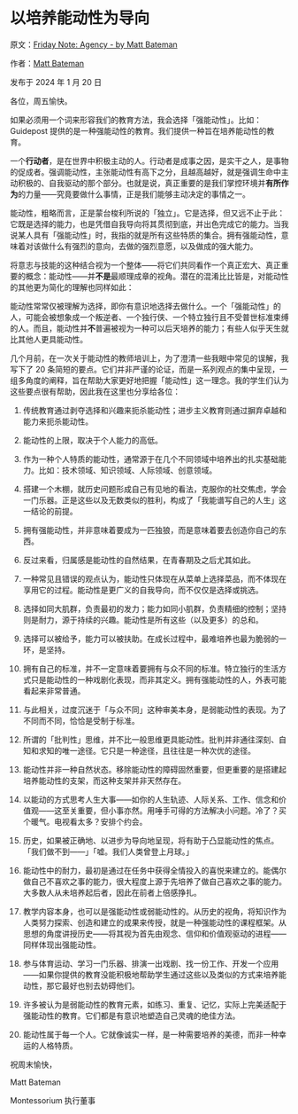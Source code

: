 # 以培养能动性为导向

原文：[Friday Note: Agency - by Matt Bateman](https://higherground.substack.com/p/friday-note-orienting-towards-agency)

作者：[Matt Bateman](https://substack.com/@mbateman2)

发布于 2024 年 1 月 20 日

各位，周五愉快。

如果必须用一个词来形容我们的教育方法，我会选择「强能动性」。比如：Guidepost 提供的是一种强能动性的教育。我们提供一种旨在培养能动性的教育。

一个**行动者**，是在世界中积极主动的人。行动者是成事之因，是实干之人，是事物的促成者。强调能动性，主张能动性有高下之分，且越高越好，就是强调生命中主动积极的、自我驱动的那个部分。也就是说，真正重要的是我们掌控环境并**有所作为**的力量——究竟要做什么事情，正是我们能够主动决定的事情之一。

能动性，粗略而言，正是蒙台梭利所说的「独立」。它是选择，但又远不止于此：它既是选择的能力，也是凭借自我导向将其贯彻到底，并出色完成它的能力。当我说某人具有「强能动性」时，我指的就是所有这些特质的集合。拥有强能动性，意味着对该做什么有强烈的意向，去做的强烈意愿，以及做成的强大能力。

将意志与技能的这种结合视为一个整体——将它们共同看作一个真正宏大、真正重要的概念：能动性——并**不是**最顺理成章的视角。潜在的混淆比比皆是，对能动性的其他更为简化的理解也同样如此：

能动性常常仅被理解为选择，即你有意识地选择去做什么。一个「强能动性」的人，可能会被想象成一个叛逆者、一个独行侠、一个特立独行且不受普世标准束缚的人。而且，能动性并**不**普遍被视为一种可以后天培养的能力；有些人似乎天生就比其他人更具能动性。

几个月前，在一次关于能动性的教师培训上，为了澄清一些我眼中常见的误解，我写下了 20 条简短的要点。它们并非严谨的论证，而是一系列观点的集中呈现，一组多角度的阐释，旨在帮助大家更好地把握「能动性」这一理念。我的学生们认为这些要点很有帮助，因此我在这里也分享给各位：

1.  传统教育通过剥夺选择和兴趣来扼杀能动性；进步主义教育则通过摒弃卓越和能力来扼杀能动性。

2.  能动性的上限，取决于个人能力的高低。

3.  作为一种个人特质的能动性，通常源于在几个不同领域中培养出的扎实基础能力。比如：技术领域、知识领域、人际领域、创意领域。

4.  搭建一个木棚，就历史问题形成自己有见地的看法，克服你的社交焦虑，学会一门乐器。正是这些以及无数类似的胜利，构成了「我能谱写自己的人生」这一结论的前提。

5.  拥有强能动性，并非意味着要成为一匹独狼，而是意味着要去创造你自己的东西。

6.  反过来看，归属感是能动性的自然结果，在青春期及之后尤其如此。

7.  一种常见且错误的观点认为，能动性只体现在从菜单上选择菜品，而不体现在享用它的过程。能动性是更广义的自我导向，而不仅仅是选择或挑选。

8.  选择如同大肌群，负责最初的发力；能力如同小肌群，负责精细的控制；坚持则是耐力，源于持续的兴趣。能动性是所有这些（以及更多）的总和。

9.  选择可以被给予，能力可以被扶助。在成长过程中，最难培养也最为脆弱的一环，是坚持。

10. 拥有自己的标准，并不一定意味着要拥有与众不同的标准。特立独行的生活方式只是能动性的一种戏剧化表现，而非其定义。拥有强能动性的人，外表可能看起来非常普通。

11. 与此相关，过度沉迷于「与众不同」这种审美本身，是弱能动性的表现。为了不同而不同，恰恰是受制于标准。

12. 所谓的「批判性」思维，并不比一般思维更具能动性。批判并非通往深刻、自知和求知的唯一途径。它只是一种途径，且往往是一种次优的途径。

13. 能动性并非一种自然状态。移除能动性的障碍固然重要，但更重要的是搭建起培养能动性的支架，而这种支架并非天然存在。

14. 以能动的方式思考人生大事——如你的人生轨迹、人际关系、工作、信念和价值观——这至关重要，但小事亦然。用唾手可得的方法解决小问题。冷了？买个暖气。电视看太多？安排个约会。

15. 历史，如果被正确地、以进步为导向地呈现，将有助于凸显能动性的焦点。「我们做不到——」「嘘。我们人类曾登上月球。」

16. 能动性中的耐力，最初是通过在任务中获得全情投入的喜悦来建立的。能偶尔做自己不喜欢之事的能力，很大程度上源于先培养了做自己喜欢之事的能力。大多数人从未培养起后者，因此在前者上倍感挣扎。

17. 教学内容本身，也可以是强能动性或弱能动性的。从历史的视角，将知识作为人类努力探索、创造和建立的成果来传授，就是一种强能动性的课程框架。从思想的角度讲授历史——将其视为首先由观念、信仰和价值观驱动的进程——同样体现出强能动性。

18. 参与体育运动、学习一门乐器、排演一出戏剧、找一份工作、开发一个应用——如果你提供的教育没能积极地帮助学生通过这些以及类似的方式来培养能动性，那它最好也别去妨碍他们。

19. 许多被认为是弱能动性的教育元素，如练习、重复、记忆，实际上完美适配于强能动性的教育。它们都是有意识地塑造自己灵魂的绝佳方法。

20. 能动性属于每一个人。它就像诚实一样，是一种需要培养的美德，而非一种幸运的人格特质。

祝周末愉快，

Matt Bateman

Montessorium 执行董事